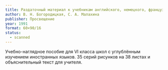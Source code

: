 ```yaml
---
title: Раздаточный материал к учебникам английского, немецкого, французского, испанского языков, 6 класс
author: В. Н. Богородицкая, С. А. Малахина
publisher: Просвещение
year: 1991
format: 60×90/16
status:
  - scanned
---
```


Учебно-наглядное пособие для VI класса школ с углублённым изучением иностранных языков.
35 серий рисунков  на 38 листах и объяснительный текст для учителя.
